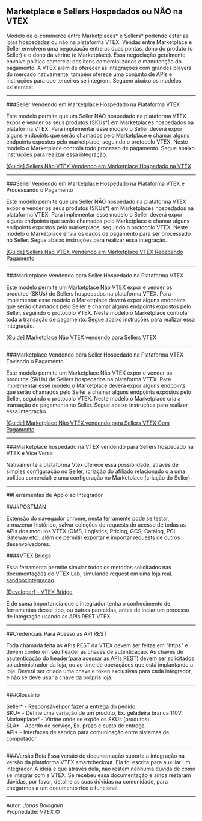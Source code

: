 ## Marketplace e Sellers Hospedados ou NÂO na VTEX

Modelo de e-commerce entre Marketplaces* e Sellers* podendo estar as lojas hospedadas ou não na plataforma VTEX. Vendas entre Marketplace e Seller envolvem uma negociação entre as duas pontas, dono do produto (o Seller) e o dono da vitrine (o Marketplace). Essa negociação geralmente envolve política comercial dos itens comercializados e manutenção do pagamento. A VTEX além de oferecer as integrações com grandes players do mercado nativamente, também oferece uma conjunto de APIs e instruções para que terceiros se integrem. Seguem abaixo os modelos existentes:

- - -

###Seller Vendendo em Marketplace Hospedado na Plataforma VTEX


Este modelo permite que um Seller NÂO hospedado na plataforma VTEX expor e vender os seus produtos (SKUs*) em Marketplaces hospedados na plataforma VTEX. Para implementar esse modelo o Seller deverá expor alguns endpoints que serão chamados pelo Marketplace e chamar alguns endpoints expostos pelo marketplace, seguindo o protocolo VTEX. Neste modelo o Marketplace controla todo processo de pagamento. Segue abaixo instruções para realizar essa integração.

[[Guide] Sellers Não VTEX Vendendo em Marketplace Hospedado na VTEX](http://lab.vtex.com/docs/integracao/guide/marketplace/seller-não-vtex/index.html)

- - -

###Seller Vendendo em Marketplace Hospedado na Plataforma VTEX e Processando o Pagamento


Este modelo permite que um Seller NÂO hospedado na plataforma VTEX expor e vender os seus produtos (SKUs*) em Marketplaces hospedados na plataforma VTEX. Para implementar esse modelo o Seller deverá expor alguns endpoints que serão chamados pelo Marketplace e chamar alguns endpoints expostos pelo marketplace, seguindo o protocolo VTEX. Neste modelo o Marketplace envia os dados de pagamento para ser processado no Seller. Segue abaixo instruções para realizar essa integração.

[[Guide] Sellers Não VTEX Vendendo em Marketplace VTEX Recebendo Pagamento](http://lab.vtex.com/docs/integracao/guide/marketplace/seller-não-vtex-com-pgto/index.html)

- - -

###Marketplace Vendendo para Seller Hospedado na Plataforma VTEX


Este modelo permite um Marketplace Não VTEX expor e vender os produtos (SKUs) de Sellers hospedados na plataforma VTEX. Para implementar esse modelo o Marketplace deverá expor alguns endpoints que serão chamados pelo Seller e chamar alguns endpoints expostos pelo Seller, seguindo o protocolo VTEX. Neste modelo o Marketplace controla toda a transação de pagamento. Segue abaixo instruções para realizar essa integração.

[[Guide] Marketplace Não VTEX vendendo para Sellers VTEX](http://lab.vtex.com/docs/integracao/guide/marketplace/canal-de-vendas-nao-vtex/index.html)

- - -

###Marketplace Vendendo para Seller Hospedado na Plataforma VTEX Enviando o Pagamento

Este modelo permite um Marketplace Não VTEX expor e vender os produtos (SKUs) de Sellers hospedados na plataforma VTEX. Para implementar esse modelo o Marketplace deverá expor alguns endpoints que serão chamados pelo Seller e chamar alguns endpoints expostos pelo Seller, seguindo o protocolo VTEX. Neste modelo o Marketplace cria a transação de pagamento no Seller. Segue abaixo instruções para realizar essa integração.

[[Guide] Marketplace Não VTEX vendendo para Sellers VTEX Com Pagamento](http://lab.vtex.com/docs/integracao/guide/marketplace/canal-de-vendas-nao-vtex-com-pgto/index.html)

- - -

###Marketplace hospedado na VTEX vendendo para Sellers hospedado na VTEX e Vice Versa


Nativamente a plataforma Vtex oferece essa possibiidade, através de simples configuração no Seller, (criação do afiliado relacionado o a uma política comercial) e uma configuração no Marketplace (criação do Seller).

- - -

##Ferramentas de Apoio ao Integrador


####POSTMAN

Extensão do navegador chrome, nesta ferramente pode se testar, armazenar histórico, salvar coleções de requests do acesso de todas as APIs dos modulos VTEX (OMS, Logistics, Pricing, GCS, Catalog, PCI Gateway etc), além de permitir exportar e importar requests de outros desenvolvedores.

####VTEX Bridge

Essa ferramenta permite simular todos os metodos solicitados nas documentações do VTEX Lab, simulando request em uma loja real.
[sandboxintegracao](https://sandboxintegracao.vtexcommercestable.com.br).

<a title="VTEX Bridge" href="http://bridge.vtexlab.com.br/" target="_blank">[Developer] - VTEX Bridge</a>

É de suma importancia que o integrador tenha o conhecimento de ferramentas desse tipo, ou outras parecidas, antes de inciar um processo de integração usando as APIs REST VTEX.

- - -

##Credenciais Para Acesso  as API REST


Toda chamada feita as APIs REST da VTEX devem ser feitas em "https" e devem conter em seu header as chaves de autenticação. As chaves de asutenticação do header(para acessar as APIs REST) devem ser solicitados ao administrador da loja, ou ao time de operaçãoes que está implantando a loja. Deverá ser criada uma chave e token exclusivas para cada integrador, e não se deve usar a chave da própria loja.

- - -

###Glossário

Seller* - Responsável por fazer a entrega do pedido.</br>
SKU* - Define uma variação de um produto, Ex. geladeira branca 110V.</br>
Marketplace* - Vitrine onde se expõe os SKUs (produtos).</br>
SLA* - Acordo de serviço, Ex. prazo e custo de entrega.</br>
API* - Interfaces de serviço para comunicação entre sistemas de computador.</br>

- - -

###Versão Beta
Essa versão de documentação suporta a integração na versão da plataforma VTEX smartcheckout. Ela foi escrita para auxiliar um integrador. A idéia e que através dela, não  restem nenhuma dúvida de como se integrar com a VTEX. Se recebeu essa documentação e ainda restaram dúvidas, por favor, detalhe as suas dúvidas na comunidade, para chegarmos a um documento rico e funcional.

---

Autor: _Jonas Bolognim_</br>
Propriedade: _VTEX_ &copy;</br>
